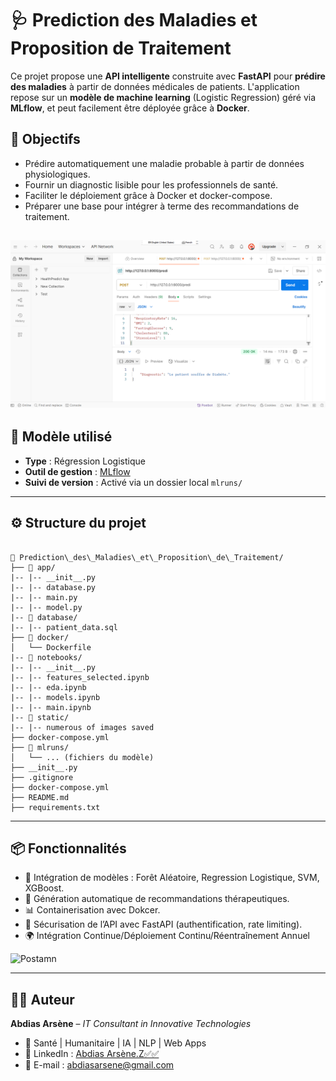 # 🩺 Prediction des Maladies et Proposition de Traitement

Ce projet propose une **API intelligente** construite avec **FastAPI** pour **prédire des maladies** à partir de données médicales de patients. L'application repose sur un **modèle de machine learning** (Logistic Regression) géré via **MLflow**, et peut facilement être déployée grâce à **Docker**.

## 🚀 Objectifs

- Prédire automatiquement une maladie probable à partir de données physiologiques.
- Fournir un diagnostic lisible pour les professionnels de santé.
- Faciliter le déploiement grâce à Docker et docker-compose.
- Préparer une base pour intégrer à terme des recommandations de traitement.

![Postamn](./static/postmancapture.png)
---

## 🧠 Modèle utilisé

- **Type** : Régression Logistique
- **Outil de gestion** : [MLflow](https://mlflow.org/)
- **Suivi de version** : Activé via un dossier local `mlruns/`

---

## ⚙️ Structure du projet

```

📁 Prediction\_des\_Maladies\_et\_Proposition\_de\_Traitement/
├── 📂 app/
|-- |-- __init__.py
|-- |-- database.py
|-- |-- main.py
|-- |-- model.py
|-- 📂 database/
|-- |-- patient_data.sql
├── 📂 docker/
│   └── Dockerfile
|-- 📂 notebooks/
|-- |-- __init__.py
|-- |-- features_selected.ipynb
|-- |-- eda.ipynb
|-- |-- models.ipynb
|-- |-- main.ipynb
|-- 📂 static/
|-- |-- numerous of images saved
├── docker-compose.yml
├── 📂 mlruns/
│   └── ... (fichiers du modèle)
├── __init__.py
├── .gitignore
├── docker-compose.yml
├── README.md
├── requirements.txt

````
---

## 📦 Fonctionnalités 

* 🔬 Intégration de modèles : Forêt Aléatoire, Regression Logistique, SVM, XGBoost.
* 🧾 Génération automatique de recommandations thérapeutiques.
* 📊 Containerisation avec Dokcer.
* 🔐 Sécurisation de l’API avec FastAPI (authentification, rate limiting).
* 🌍 Intégration Continue/Déploiement Continu/Réentraînement Annuel

![Postamn](./static/mlflow.png)

---

## 👨‍💻 Auteur

**Abdias Arsène** – *IT Consultant in Innovative Technologies*
* 💼 Santé | Humanitaire | IA | NLP | Web Apps
* 🔗 LinkedIn : [Abdias Arsène.Z✅✅](https://www.linkedin.com/in/abdias-arsene)
* 📧 E-mail : abdiasarsene@gmail.com
